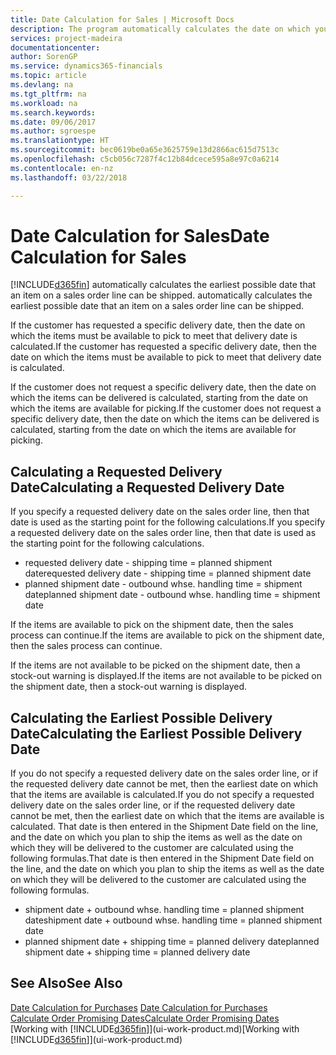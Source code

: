 ```yaml
---
title: Date Calculation for Sales | Microsoft Docs
description: The program automatically calculates the date on which you must order an item to have it in inventory on a certain date. This is the date on which you can expect items ordered on a particular date to be available for picking.
services: project-madeira
documentationcenter: 
author: SorenGP
ms.service: dynamics365-financials
ms.topic: article
ms.devlang: na
ms.tgt_pltfrm: na
ms.workload: na
ms.search.keywords: 
ms.date: 09/06/2017
ms.author: sgroespe
ms.translationtype: HT
ms.sourcegitcommit: bec0619be0a65e3625759e13d2866ac615d7513c
ms.openlocfilehash: c5cb056c7287f4c12b84dcece595a8e97c0a6214
ms.contentlocale: en-nz
ms.lasthandoff: 03/22/2018

---
```

# <a name="date-calculation-for-sales"></a><span data-ttu-id="b7e70-104">Date Calculation for Sales</span><span class="sxs-lookup"><span data-stu-id="b7e70-104">Date Calculation for Sales</span></span>
[!INCLUDE[d365fin](includes/d365fin_md.md)]<span data-ttu-id="b7e70-105"> automatically calculates the earliest possible date that an item on a sales order line can be shipped.</span><span class="sxs-lookup"><span data-stu-id="b7e70-105"> automatically calculates the earliest possible date that an item on a sales order line can be shipped.</span></span>

<span data-ttu-id="b7e70-106">If the customer has requested a specific delivery date, then the date on which the items must be available to pick to meet that delivery date is calculated.</span><span class="sxs-lookup"><span data-stu-id="b7e70-106">If the customer has requested a specific delivery date, then the date on which the items must be available to pick to meet that delivery date is calculated.</span></span>

<span data-ttu-id="b7e70-107">If the customer does not request a specific delivery date, then the date on which the items can be delivered is calculated, starting from the date on which the items are available for picking.</span><span class="sxs-lookup"><span data-stu-id="b7e70-107">If the customer does not request a specific delivery date, then the date on which the items can be delivered is calculated, starting from the date on which the items are available for picking.</span></span>

## <a name="calculating-a-requested-delivery-date"></a><span data-ttu-id="b7e70-108">Calculating a Requested Delivery Date</span><span class="sxs-lookup"><span data-stu-id="b7e70-108">Calculating a Requested Delivery Date</span></span>
<span data-ttu-id="b7e70-109">If you specify a requested delivery date on the sales order line, then that date is used as the starting point for the following calculations.</span><span class="sxs-lookup"><span data-stu-id="b7e70-109">If you specify a requested delivery date on the sales order line, then that date is used as the starting point for the following calculations.</span></span>

- <span data-ttu-id="b7e70-110">requested delivery date - shipping time = planned shipment date</span><span class="sxs-lookup"><span data-stu-id="b7e70-110">requested delivery date - shipping time = planned shipment date</span></span>
- <span data-ttu-id="b7e70-111">planned shipment date - outbound whse. handling time = shipment date</span><span class="sxs-lookup"><span data-stu-id="b7e70-111">planned shipment date - outbound whse. handling time = shipment date</span></span>

<span data-ttu-id="b7e70-112">If the items are available to pick on the shipment date, then the sales process can continue.</span><span class="sxs-lookup"><span data-stu-id="b7e70-112">If the items are available to pick on the shipment date, then the sales process can continue.</span></span>

<span data-ttu-id="b7e70-113">If the items are not available to be picked on the shipment date, then a stock-out warning is displayed.</span><span class="sxs-lookup"><span data-stu-id="b7e70-113">If the items are not available to be picked on the shipment date, then a stock-out warning is displayed.</span></span>

## <a name="calculating-the-earliest-possible-delivery-date"></a><span data-ttu-id="b7e70-114">Calculating the Earliest Possible Delivery Date</span><span class="sxs-lookup"><span data-stu-id="b7e70-114">Calculating the Earliest Possible Delivery Date</span></span>
<span data-ttu-id="b7e70-115">If you do not specify a requested delivery date on the sales order line, or if the requested delivery date cannot be met, then the earliest date on which that the items are available is calculated.</span><span class="sxs-lookup"><span data-stu-id="b7e70-115">If you do not specify a requested delivery date on the sales order line, or if the requested delivery date cannot be met, then the earliest date on which that the items are available is calculated.</span></span> <span data-ttu-id="b7e70-116">That date is then entered in the Shipment Date field on the line, and the date on which you plan to ship the items as well as the date on which they will be delivered to the customer are calculated using the following formulas.</span><span class="sxs-lookup"><span data-stu-id="b7e70-116">That date is then entered in the Shipment Date field on the line, and the date on which you plan to ship the items as well as the date on which they will be delivered to the customer are calculated using the following formulas.</span></span>

- <span data-ttu-id="b7e70-117">shipment date + outbound whse. handling time = planned shipment date</span><span class="sxs-lookup"><span data-stu-id="b7e70-117">shipment date + outbound whse. handling time = planned shipment date</span></span>
- <span data-ttu-id="b7e70-118">planned shipment date + shipping time = planned delivery date</span><span class="sxs-lookup"><span data-stu-id="b7e70-118">planned shipment date + shipping time = planned delivery date</span></span>


## <a name="see-also"></a><span data-ttu-id="b7e70-119">See Also</span><span class="sxs-lookup"><span data-stu-id="b7e70-119">See Also</span></span>  
 <span data-ttu-id="b7e70-120">[Date Calculation for Purchases](purchasing-date-calculation-for-purchases.md) </span><span class="sxs-lookup"><span data-stu-id="b7e70-120">[Date Calculation for Purchases](purchasing-date-calculation-for-purchases.md) </span></span>  
 [<span data-ttu-id="b7e70-121">Calculate Order Promising Dates</span><span class="sxs-lookup"><span data-stu-id="b7e70-121">Calculate Order Promising Dates</span></span>](sales-how-to-calculate-order-promising-dates.md)  
 <span data-ttu-id="b7e70-122">[Working with [!INCLUDE[d365fin](includes/d365fin_md.md)]](ui-work-product.md)</span><span class="sxs-lookup"><span data-stu-id="b7e70-122">[Working with [!INCLUDE[d365fin](includes/d365fin_md.md)]](ui-work-product.md)</span></span>

